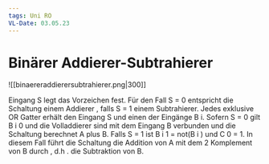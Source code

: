 ```yaml
---
tags: Uni RO
VL-Date: 03.05.23
---
```

# Binärer Addierer-Subtrahierer

![[binaereraddierersubtrahierer.png|300]]

Eingang S legt das Vorzeichen fest. Für den Fall S = 0 entspricht die Schaltung einem Addierer , falls S = 1 einem Subtrahierer. Jedes exklusive OR Gatter erhält den Eingang S und einen der Eingänge B i. Sofern S = 0 gilt B i 0 und die Volladdierer sind mit dem Eingang B verbunden und die Schaltung berechnet A plus B. Falls S = 1 ist B i 1 = not(B i ) und C 0 = 1. In diesem Fall führt die Schaltung die Addition von A mit dem 2 Komplement von B durch , d.h . die Subtraktion von B.

